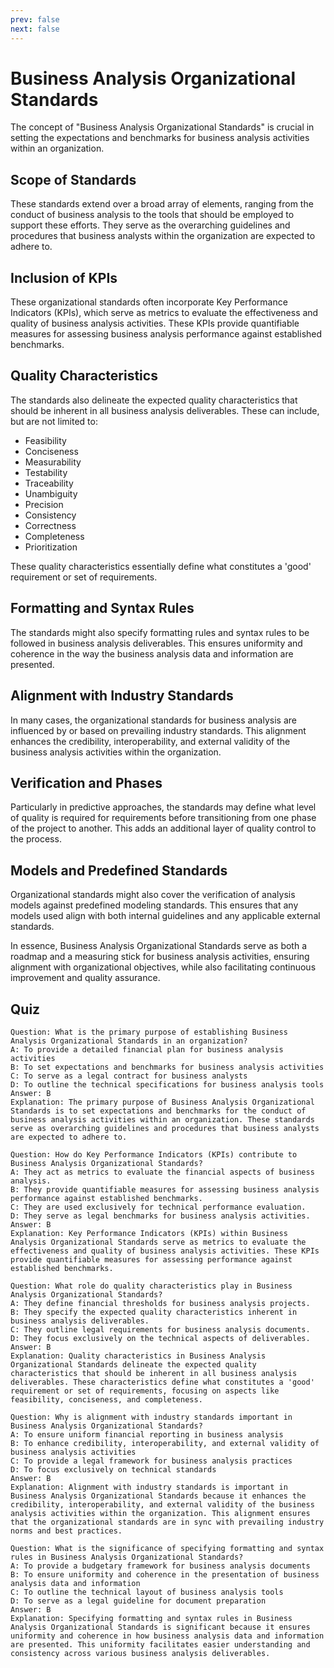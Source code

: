 ```yaml
---
prev: false
next: false
---
```


# Business Analysis Organizational Standards

The concept of "Business Analysis Organizational Standards" is crucial in setting the expectations and benchmarks for business analysis activities within an organization.

## Scope of Standards

These standards extend over a broad array of elements, ranging from the conduct of business analysis to the tools that should be employed to support these efforts. They serve as the overarching guidelines and procedures that business analysts within the organization are expected to adhere to.

## Inclusion of KPIs

These organizational standards often incorporate Key Performance Indicators (KPIs), which serve as metrics to evaluate the effectiveness and quality of business analysis activities. These KPIs provide quantifiable measures for assessing business analysis performance against established benchmarks.

## Quality Characteristics

The standards also delineate the expected quality characteristics that should be inherent in all business analysis deliverables. These can include, but are not limited to:

- Feasibility
- Conciseness
- Measurability
- Testability
- Traceability
- Unambiguity
- Precision
- Consistency
- Correctness
- Completeness
- Prioritization

These quality characteristics essentially define what constitutes a 'good' requirement or set of requirements.

## Formatting and Syntax Rules

The standards might also specify formatting rules and syntax rules to be followed in business analysis deliverables. This ensures uniformity and coherence in the way the business analysis data and information are presented.

## Alignment with Industry Standards

In many cases, the organizational standards for business analysis are influenced by or based on prevailing industry standards. This alignment enhances the credibility, interoperability, and external validity of the business analysis activities within the organization.

## Verification and Phases

Particularly in predictive approaches, the standards may define what level of quality is required for requirements before transitioning from one phase of the project to another. This adds an additional layer of quality control to the process.

## Models and Predefined Standards

Organizational standards might also cover the verification of analysis models against predefined modeling standards. This ensures that any models used align with both internal guidelines and any applicable external standards.

In essence, Business Analysis Organizational Standards serve as both a roadmap and a measuring stick for business analysis activities, ensuring alignment with organizational objectives, while also facilitating continuous improvement and quality assurance.

## Quiz

```quiz
Question: What is the primary purpose of establishing Business Analysis Organizational Standards in an organization?
A: To provide a detailed financial plan for business analysis activities
B: To set expectations and benchmarks for business analysis activities
C: To serve as a legal contract for business analysts
D: To outline the technical specifications for business analysis tools
Answer: B
Explanation: The primary purpose of Business Analysis Organizational Standards is to set expectations and benchmarks for the conduct of business analysis activities within an organization. These standards serve as overarching guidelines and procedures that business analysts are expected to adhere to.

Question: How do Key Performance Indicators (KPIs) contribute to Business Analysis Organizational Standards?
A: They act as metrics to evaluate the financial aspects of business analysis.
B: They provide quantifiable measures for assessing business analysis performance against established benchmarks.
C: They are used exclusively for technical performance evaluation.
D: They serve as legal benchmarks for business analysis activities.
Answer: B
Explanation: Key Performance Indicators (KPIs) within Business Analysis Organizational Standards serve as metrics to evaluate the effectiveness and quality of business analysis activities. These KPIs provide quantifiable measures for assessing performance against established benchmarks.

Question: What role do quality characteristics play in Business Analysis Organizational Standards?
A: They define financial thresholds for business analysis projects.
B: They specify the expected quality characteristics inherent in business analysis deliverables.
C: They outline legal requirements for business analysis documents.
D: They focus exclusively on the technical aspects of deliverables.
Answer: B
Explanation: Quality characteristics in Business Analysis Organizational Standards delineate the expected quality characteristics that should be inherent in all business analysis deliverables. These characteristics define what constitutes a 'good' requirement or set of requirements, focusing on aspects like feasibility, conciseness, and completeness.

Question: Why is alignment with industry standards important in Business Analysis Organizational Standards?
A: To ensure uniform financial reporting in business analysis
B: To enhance credibility, interoperability, and external validity of business analysis activities
C: To provide a legal framework for business analysis practices
D: To focus exclusively on technical standards
Answer: B
Explanation: Alignment with industry standards is important in Business Analysis Organizational Standards because it enhances the credibility, interoperability, and external validity of the business analysis activities within the organization. This alignment ensures that the organizational standards are in sync with prevailing industry norms and best practices.

Question: What is the significance of specifying formatting and syntax rules in Business Analysis Organizational Standards?
A: To provide a budgetary framework for business analysis documents
B: To ensure uniformity and coherence in the presentation of business analysis data and information
C: To outline the technical layout of business analysis tools
D: To serve as a legal guideline for document preparation
Answer: B
Explanation: Specifying formatting and syntax rules in Business Analysis Organizational Standards is significant because it ensures uniformity and coherence in how business analysis data and information are presented. This uniformity facilitates easier understanding and consistency across various business analysis deliverables.


```
